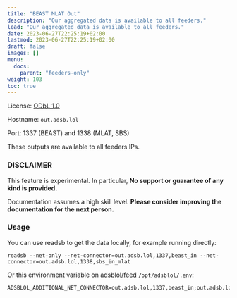 ```yaml
---
title: "BEAST MLAT Out"
description: "Our aggregated data is available to all feeders."
lead: "Our aggregated data is available to all feeders."
date: 2023-06-27T22:25:19+02:00
lastmod: 2023-06-27T22:25:19+02:00
draft: false
images: []
menu:
  docs:
    parent: "feeders-only"
weight: 103
toc: true
---
```


License: [ODbL 1.0](https://opendatacommons.org/licenses/odbl/1.0/)


Hostname: `out.adsb.lol`

Port: 1337 (BEAST) and 1338 (MLAT, SBS)

These outputs are available to all feeders IPs.

### DISCLAIMER

This feature is experimental. In particular, **No support or guarantee of any kind is provided.**

Documentation assumes a high skill level. **Please consider improving the documentation for the next person.**

### Usage

You can use readsb to get the data locally, for example running directly:
```
readsb --net-only --net-connector=out.adsb.lol,1337,beast_in --net-connector=out.adsb.lol,1338,sbs_in_mlat
```

Or this environment variable on [adsblol/feed](https://github.com/adsblol/feed) `/opt/adsblol/.env`:

```
ADSBLOL_ADDITIONAL_NET_CONNECTOR=out.adsb.lol,1337,beast_in;out.adsb.lol,1338,sbs_in_mlat
```

